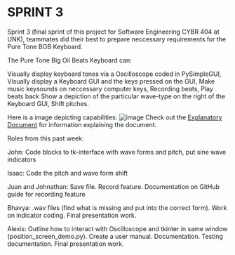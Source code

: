 # SPRINT 3

Sprint 3 (final sprint of this project for Software Engineering CYBR 404 at UNK), teammates did their best to prepare neccessary requirements for the Pure Tone BOB Keyboard.

The Pure Tone Big Oil Beats Keyboard can:

Visually display keyboard tones via a Oscilloscope coded in PySimpleGUI,
Visually display a Keyboard GUI and the keys pressed on the GUI,
Make music keysounds on neccessary computer keys,
Recording beats,
Play beats back
Show a depiction of the particular wave-type on the right of the Keyboard GUI,
Shift pitches.

Here is a image depicting capabilities: ![image](https://github.com/JGPerks/Pure-Tone/assets/158597448/4f6cbf17-77fc-4fa8-ae9a-463ef3f7bfa0)
Check out the [Explanatory Document](https://github.com/JGPerks/Pure-Tone/blob/d4e996684006db251458ac2fcdc6f0debd5f19d0/DOCUMENTATION/Sprint%203/ExplanatoryDocument.md) for information explaining the document.

Roles from this past week:

John: Code blocks to tk-interface with wave forms and pitch, put sine wave indicators

Isaac: Code the pitch and wave form shift

Juan and Johnathan: Save file. Record feature. Documentation on GitHub guide for recording feature

Bhavya: .wav files (find what is missing and put into the correct form). Work on indicator coding. Final presentation work.

Alexis: Outline how to interact with Oscilloscope and tkinter in same window (position_screen_demo.py). Create a user manual. Documentation. Testing documentation. Final presentation work.
